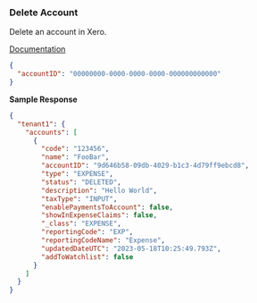 ### Delete Account

Delete an account in Xero.

[Documentation](https://xeroapi.github.io/xero-node/accounting/index.html#api-Accounting-deleteAccount)

```json
{
  "accountID": "00000000-0000-0000-0000-000000000000"
}
```

**Sample Response**
```json
{
  "tenant1": {
    "accounts": [
      {
        "code": "123456",
        "name": "FooBar",
        "accountID": "9d646b58-09db-4029-b1c3-4d79ff9ebcd8",
        "type": "EXPENSE",
        "status": "DELETED",
        "description": "Hello World",
        "taxType": "INPUT",
        "enablePaymentsToAccount": false,
        "showInExpenseClaims": false,
        "_class": "EXPENSE",
        "reportingCode": "EXP",
        "reportingCodeName": "Expense",
        "updatedDateUTC": "2023-05-18T10:25:49.793Z",
        "addToWatchlist": false
      }
    ]
  }
}
```

